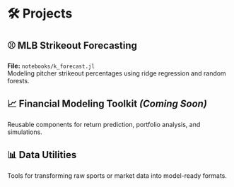 # 🛠 Projects

## ⚾ MLB Strikeout Forecasting
**File:** `notebooks/k_forecast.jl`  
Modeling pitcher strikeout percentages using ridge regression and random forests.

## 📈 Financial Modeling Toolkit *(Coming Soon)*
Reusable components for return prediction, portfolio analysis, and simulations.

## 📊 Data Utilities
Tools for transforming raw sports or market data into model-ready formats.
